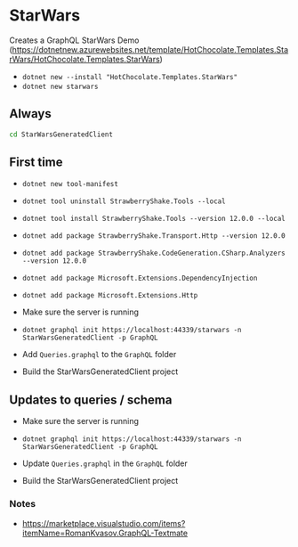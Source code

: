 # StarWars
Creates a GraphQL StarWars Demo (https://dotnetnew.azurewebsites.net/template/HotChocolate.Templates.StarWars/HotChocolate.Templates.StarWars)
- `dotnet new --install "HotChocolate.Templates.StarWars"`
- `dotnet new starwars`


## Always
``` cmd
cd StarWarsGeneratedClient
```

## First time
- `dotnet new tool-manifest`

- `dotnet tool uninstall StrawberryShake.Tools --local`

- `dotnet tool install StrawberryShake.Tools --version 12.0.0 --local`

- `dotnet add package StrawberryShake.Transport.Http --version 12.0.0`

- `dotnet add package StrawberryShake.CodeGeneration.CSharp.Analyzers --version 12.0.0`

- `dotnet add package Microsoft.Extensions.DependencyInjection`

- `dotnet add package Microsoft.Extensions.Http`

- Make sure the server is running

- `dotnet graphql init https://localhost:44339/starwars -n StarWarsGeneratedClient -p GraphQL`

- Add `Queries.graphql` to the `GraphQL` folder

- Build the StarWarsGeneratedClient project


## Updates to queries / schema
- Make sure the server is running

- `dotnet graphql init https://localhost:44339/starwars -n StarWarsGeneratedClient -p GraphQL`

- Update `Queries.graphql` in the `GraphQL` folder

- Build the StarWarsGeneratedClient project



### Notes
- https://marketplace.visualstudio.com/items?itemName=RomanKvasov.GraphQL-Textmate